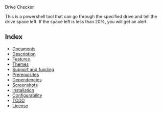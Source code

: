 Drive Checker

This is a powershell tool that can go through the specified drive and tell the drive space left. If the space left is less than 20%, you will get an alert. 

## Index

* [Documents](#documents)
* [Description](#description)
* [Features](#features)
* [Themes](#themes)
* [Support and funding](#support-and-funding)
* [Prerequisites](#prerequisites)
* [Dependencies](#dependencies)
* [Screenshots](#screenshots)
* [Installation](#installation)
* [Configurability](#configurability)
* [TODO](#todo)
* [License](#license)